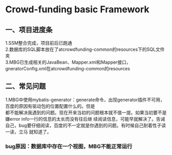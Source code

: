 # Crowd-funding basic Framework
## 一、项目进度条
1.SSM整合完成，项目前后已跑通    
2.数据库的SQL脚本放在了atcrowdfunding-common的resources下的SQL文件夹    
3.MBG已生成相关的JavaBean、Mapper.xml和Mapper接口，gneratorConfig.xml在atcrowdfunding-common的resources    
## 二、常见问题
1.MBG中使用mybatis-generator：generate命令，出现generator插件不可用，百度的原因有驱动包的位置配置什么的。但是    
 都不能解决我遇到的问题。现在开来当初的问题根本就不值一提。如果当初要不是嫌error info一行的信息的太长而没有往后继
 续阅读信息，可能早就解决了。告诫自己，bug要仔细阅读，百度的不一定就是你遇到的问题。有时候自己耐着性子读一读，立马
 就知道了。    
 ### bug原因：数据库中存在一个视图，MBG不能正常运行
